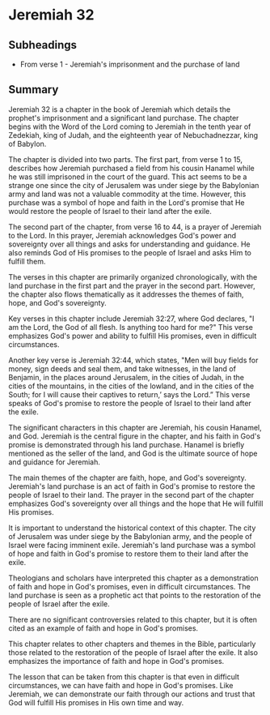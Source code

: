 # Jeremiah 32

## Subheadings

* From verse 1 - Jeremiah's imprisonment and the purchase of land

## Summary

Jeremiah 32 is a chapter in the book of Jeremiah which details the prophet's imprisonment and a significant land purchase. The chapter begins with the Word of the Lord coming to Jeremiah in the tenth year of Zedekiah, king of Judah, and the eighteenth year of Nebuchadnezzar, king of Babylon.

The chapter is divided into two parts. The first part, from verse 1 to 15, describes how Jeremiah purchased a field from his cousin Hanamel while he was still imprisoned in the court of the guard. This act seems to be a strange one since the city of Jerusalem was under siege by the Babylonian army and land was not a valuable commodity at the time. However, this purchase was a symbol of hope and faith in the Lord's promise that He would restore the people of Israel to their land after the exile.

The second part of the chapter, from verse 16 to 44, is a prayer of Jeremiah to the Lord. In this prayer, Jeremiah acknowledges God's power and sovereignty over all things and asks for understanding and guidance. He also reminds God of His promises to the people of Israel and asks Him to fulfill them.

The verses in this chapter are primarily organized chronologically, with the land purchase in the first part and the prayer in the second part. However, the chapter also flows thematically as it addresses the themes of faith, hope, and God's sovereignty.

Key verses in this chapter include Jeremiah 32:27, where God declares, "I am the Lord, the God of all flesh. Is anything too hard for me?" This verse emphasizes God's power and ability to fulfill His promises, even in difficult circumstances.

Another key verse is Jeremiah 32:44, which states, "Men will buy fields for money, sign deeds and seal them, and take witnesses, in the land of Benjamin, in the places around Jerusalem, in the cities of Judah, in the cities of the mountains, in the cities of the lowland, and in the cities of the South; for I will cause their captives to return,’ says the Lord.” This verse speaks of God's promise to restore the people of Israel to their land after the exile.

The significant characters in this chapter are Jeremiah, his cousin Hanamel, and God. Jeremiah is the central figure in the chapter, and his faith in God's promise is demonstrated through his land purchase. Hanamel is briefly mentioned as the seller of the land, and God is the ultimate source of hope and guidance for Jeremiah.

The main themes of the chapter are faith, hope, and God's sovereignty. Jeremiah's land purchase is an act of faith in God's promise to restore the people of Israel to their land. The prayer in the second part of the chapter emphasizes God's sovereignty over all things and the hope that He will fulfill His promises.

It is important to understand the historical context of this chapter. The city of Jerusalem was under siege by the Babylonian army, and the people of Israel were facing imminent exile. Jeremiah's land purchase was a symbol of hope and faith in God's promise to restore them to their land after the exile.

Theologians and scholars have interpreted this chapter as a demonstration of faith and hope in God's promises, even in difficult circumstances. The land purchase is seen as a prophetic act that points to the restoration of the people of Israel after the exile.

There are no significant controversies related to this chapter, but it is often cited as an example of faith and hope in God's promises.

This chapter relates to other chapters and themes in the Bible, particularly those related to the restoration of the people of Israel after the exile. It also emphasizes the importance of faith and hope in God's promises.

The lesson that can be taken from this chapter is that even in difficult circumstances, we can have faith and hope in God's promises. Like Jeremiah, we can demonstrate our faith through our actions and trust that God will fulfill His promises in His own time and way.